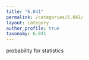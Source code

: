 ```yaml
---
title: "6.041"
permalink: /categories/6.041/
layout: category
author_profile: true
taxonomy: 6.041
---
```


probability for statistics

